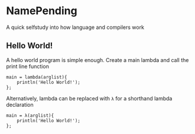 # NamePending
A quick selfstudy into how language and compilers work


## Hello World!
A hello world program is simple enough. Create a main lambda and call the print line function
```
main = lambda(arglist){
	println('Hello World!');
};
```
Alternatively, lambda can be replaced with `λ` for a shorthand lambda declaration
```
main = λ(arglist){
	println('Hello World!');
};
```

